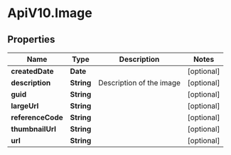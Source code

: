 # ApiV10.Image

## Properties

Name | Type | Description | Notes
------------ | ------------- | ------------- | -------------
**createdDate** | **Date** |  | [optional] 
**description** | **String** | Description of the image | [optional] 
**guid** | **String** |  | [optional] 
**largeUrl** | **String** |  | [optional] 
**referenceCode** | **String** |  | [optional] 
**thumbnailUrl** | **String** |  | [optional] 
**url** | **String** |  | [optional] 


